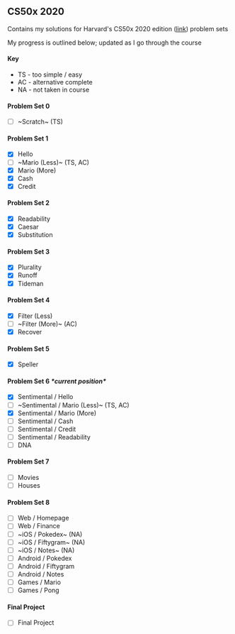 ## CS50x 2020

Contains my solutions for Harvard's CS50x 2020 edition ([link](https://cs50.harvard.edu/x/2020/)) problem sets

My progress is outlined below; updated as I go through the course

#### Key
- TS - too simple / easy
- AC - alternative complete
- NA - not taken in course

#### Problem Set 0
- [ ] ~Scratch~ (TS)

#### Problem Set 1

- [x] Hello
- [ ] ~Mario (Less)~ (TS, AC)
- [x] Mario (More)
- [x] Cash
- [x] Credit

#### Problem Set 2

- [x] Readability
- [x] Caesar
- [x] Substitution

#### Problem Set 3

- [x] Plurality
- [x] Runoff
- [x] Tideman

#### Problem Set 4

- [x] Filter (Less)
- [ ] ~Filter (More)~ (AC)
- [x] Recover

#### Problem Set 5

- [x] Speller

#### Problem Set 6 *\*current position\**

- [x] Sentimental / Hello
- [ ] ~Sentimental / Mario (Less)~ (TS, AC)
- [x] Sentimental / Mario (More)
- [ ] Sentimental / Cash
- [ ] Sentimental / Credit
- [ ] Sentimental / Readability
- [ ] DNA

#### Problem Set 7

- [ ] Movies
- [ ] Houses

#### Problem Set 8

- [ ] Web / Homepage
- [ ] Web / Finance
- [ ] ~iOS / Pokedex~ (NA)
- [ ] ~iOS / Fiftygram~ (NA)
- [ ] ~iOS / Notes~ (NA)
- [ ] Android / Pokedex
- [ ] Android / Fiftygram
- [ ] Android / Notes
- [ ] Games / Mario
- [ ] Games / Pong

#### Final Project

- [ ] Final Project
